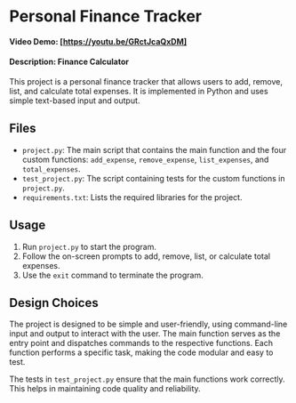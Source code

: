 # Personal Finance Tracker

#### Video Demo:  [https://youtu.be/GRctJcaQxDM]
#### Description: Finance Calculator

This project is a personal finance tracker that allows users to add, remove, list, and calculate total expenses. It is implemented in Python and uses simple text-based input and output.

## Files

- `project.py`: The main script that contains the main function and the four custom functions: `add_expense`, `remove_expense`, `list_expenses`, and `total_expenses`.
- `test_project.py`: The script containing tests for the custom functions in `project.py`.
- `requirements.txt`: Lists the required libraries for the project.

## Usage

1. Run `project.py` to start the program.
2. Follow the on-screen prompts to add, remove, list, or calculate total expenses.
3. Use the `exit` command to terminate the program.

## Design Choices

The project is designed to be simple and user-friendly, using command-line input and output to interact with the user. The main function serves as the entry point and dispatches commands to the respective functions. Each function performs a specific task, making the code modular and easy to test.

The tests in `test_project.py` ensure that the main functions work correctly. This helps in maintaining code quality and reliability.

